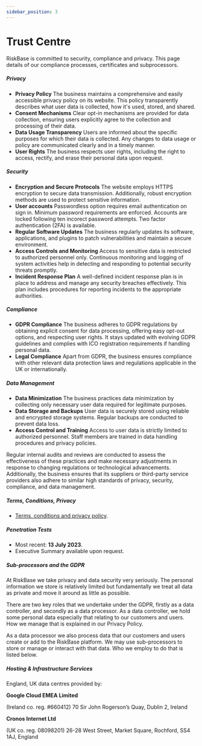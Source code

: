 ```yaml
---
sidebar_position: 3
---
```

# Trust Centre

RiskBase is committed to security, compliance and privacy. This page details of our compliance processes, certificates and subprocessors.

##### Privacy

* **Privacy Policy** The business maintains a comprehensive and easily accessible privacy policy on its website. This policy transparently describes what user data is collected, how it's used, stored, and shared.
* **Consent Mechanisms** Clear opt-in mechanisms are provided for data collection, ensuring users explicitly agree to the collection and processing of their data.
* **Data Usage Transparency** Users are informed about the specific purposes for which their data is collected. Any changes to data usage or policy are communicated clearly and in a timely manner.
* **User Rights** The business respects user rights, including the right to access, rectify, and erase their personal data upon request.

##### Security

* **Encryption and Secure Protocols** The website employs HTTPS encryption to secure data transmission. Additionally, robust encryption methods are used to protect sensitive information.
* **User accounts** Passwordless option requires email authentication on sign in. Minimum password requirements are enforced. Accounts are locked following ten incorect password attempts. Two factor authentication (2FA) is available.  
* **Regular Software Updates** The business regularly updates its software, applications, and plugins to patch vulnerabilities and maintain a secure environment.
* **Access Controls and Monitoring** Access to sensitive data is restricted to authorized personnel only. Continuous monitoring and logging of system activities help in detecting and responding to potential security threats promptly.
* **Incident Response Plan** A well-defined incident response plan is in place to address and manage any security breaches effectively. This plan includes procedures for reporting incidents to the appropriate authorities.

##### Compliance

* **GDPR Compliance** The business adheres to GDPR regulations by obtaining explicit consent for data processing, offering easy opt-out options, and respecting user rights. It stays updated with evolving GDPR guidelines and complies with ICO registration requirements if handling personal data.
* **Legal Compliance** Apart from GDPR, the business ensures compliance with other relevant data protection laws and regulations applicable in the UK or internationally.

##### Data Management

* **Data Minimization** The business practices data minimization by collecting only necessary user data required for legitimate purposes.
* **Data Storage and Backups** User data is securely stored using reliable and encrypted storage systems. Regular backups are conducted to prevent data loss.
* **Access Control and Training** Access to user data is strictly limited to authorized personnel. Staff members are trained in data handling procedures and privacy policies.

Regular internal audits and reviews are conducted to assess the effectiveness of these practices and make necessary adjustments in response to changing regulations or technological advancements. Additionally, the business ensures that its suppliers or third-party service providers also adhere to similar high standards of privacy, security, compliance, and data management.

##### Terms, Conditions, Privacy

* [Terms, conditions and privacy policy](/support/riskbase/terms-conditions-and-privacy-policy "Certificate").

##### Penetration Tests

* Most recent: **13 July 2023**.
* Executive Summary available upon request.

##### Sub-processors and the GDPR

At RiskBase we take privacy and data security very seriously. The personal information we store is relatively limited but fundamentally we treat all data as private and move it around as little as possible.

There are two key roles that we undertake under the GDPR, firstly as a data controller, and secondly as a data processor. As a data controller, we hold some personal data especially that relating to our customers and users. How we manage that is explained in our Privacy Policy.

As a data processor we also process data that our customers and users create or add to the RiskBase platform. We may use sub-processors to store or manage or interact with that data. Who we employ to do that is listed below.

##### Hosting & Infrastructure Services

England, UK data centres provided by:

**Google Cloud EMEA Limited**

(Ireland co. reg. #660412)
70 Sir John Rogerson’s Quay, Dublin 2, Ireland

**Cronos Internet  Ltd**

(UK co. reg. 08098201)
26-28 West Street, Market Square, Rochford, SS4 1AJ, England
